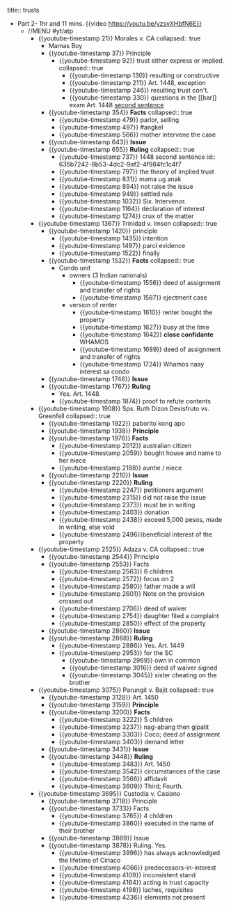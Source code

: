 title:: trusts

- Part 2- 1hr and 11 mins. {{video https://youtu.be/yzsvXHbfN6E}}
	- //MENU #yt/atp
		- {{youtube-timestamp 21}} Morales v. CA
		  collapsed:: true
			- Mamas Boy
			- {{youtube-timestamp 37}} Principle
				- {{youtube-timestamp 92}} trust either express or implied.
				  collapsed:: true
					- {{youtube-timestamp 130}} resulting or constructive
					- {{youtube-timestamp 211}} Art. 1448, exception
					- {{youtube-timestamp 246}} resulting trust con't.
					- {{youtube-timestamp 330}} questions in the [[bar]] exam Art. 1448 [second sentence](((635b7242-8b53-4dc2-9af2-4f984fc1c4f7)))
			- {{youtube-timestamp 354}} **Facts**
			  collapsed:: true
				- {{youtube-timestamp 479}} parlor, selling
				- {{youtube-timestamp 497}} #angkel
				- {{youtube-timestamp 566}} mother intervene the case
			- {{youtube-timestamp 643}} **Issue**
			- {{youtube-timestamp 655}} **Ruling**
			  collapsed:: true
				- {{youtube-timestamp 737}} 1448 second sentence
				  id:: 635b7242-8b53-4dc2-9af2-4f984fc1c4f7
				- {{youtube-timestamp 797}} the theory of implied trust
				- {{youtube-timestamp 831}} mama ug anak
				- {{youtube-timestamp 894}} not raise the issue
				- {{youtube-timestamp 949}} settled rule
				- {{youtube-timestamp 1032}} Six. Intervenor.
				- {{youtube-timestamp 1164}} declaration of interest
				- {{youtube-timestamp 1274}} crux of the matter
		- {{youtube-timestamp 1367}} Trinidad v. Imson
		  collapsed:: true
			- {{youtube-timestamp 1420}} principle
				- {{youtube-timestamp 1435}} intention
				- {{youtube-timestamp 1497}} parol evidence
				- {{youtube-timestamp 1522}} finally
			- {{youtube-timestamp 1532}} **Facts**
			  collapsed:: true
				- Condo unit
					- owners (3 Indian nationals)
						- {{youtube-timestamp 1556}} deed of assignment and transfer of rights
						- {{youtube-timestamp 1587}} ejectment case
					- version of renter
						- {{youtube-timestamp 1610}} renter bought the property
						- {{youtube-timestamp 1627}} busy at the time
						- {{youtube-timestamp 1642}} **close confidante** WHAMOS
						- {{youtube-timestamp 1689}} deed of assignment and transfer of rights
						- {{youtube-timestamp 1724}} Whamos naay interest sa condo
			- {{youtube-timestamp 1746}} **Issue**
			- {{youtube-timestamp 1767}} **Ruling**
				- Yes. Art. 1448.
				- {{youtube-timestamp 1874}} proof to refute contents
		- {{youtube-timestamp 1908}} Sps. Ruth Dizon Devisfruto vs. Greenfell
		  collapsed:: true
			- {{youtube-timestamp 1922}} paborito kong apo
			- {{youtube-timestamp 1938}} **Principle**
			- {{youtube-timestamp 1976}} **Facts**
				- {{youtube-timestamp 2012}} australian citizen
				- {{youtube-timestamp 2059}} bought house and name to her niece
				- {{youtube-timestamp 2188}} auntie / niece
			- {{youtube-timestamp 2210}} **Issue**
			- {{youtube-timestamp 2220}} **Ruling**
				- {{youtube-timestamp 2247}} petitioners argument
				- {{youtube-timestamp 2315}} did not raise the issue
				- {{youtube-timestamp 2373}} must be in writing
				- {{youtube-timestamp 2403}} donation
				- {{youtube-timestamp 2438}} exceed 5,000 pesos, made in writing, else void
				- {{youtube-timestamp 2496}}beneficial interest of the property
		- {{youtube-timestamp 2525}} Adaza v. CA
		  collapsed:: true
			- {{youtube-timestamp 2544}} Principle
			- {{youtube-timestamp 2553}} Facts
				- {{youtube-timestamp 2563}} 6 children
				- {{youtube-timestamp 2572}} focus on 2
				- {{youtube-timestamp 2580}} father made a will
				- {{youtube-timestamp 2601}} Note on the provision crossed out
				- {{youtube-timestamp 2706}} deed of waiver
				- {{youtube-timestamp 2754}} daughter filed a complaint
				- {{youtube-timestamp 2850}} effect of the property
			- {{youtube-timestamp 2860}} **Issue**
			- {{youtube-timestamp 2868}} **Ruling**
				- {{youtube-timestamp 2886}} Yes. Art. 1449
				- {{youtube-timestamp 2953}} for the SC
					- {{youtube-timestamp 2969}} own in common
					- {{youtube-timestamp 3016}} deed of waiver signed
					- {{youtube-timestamp 3045}} sister cheating on the brother
		- {{youtube-timestamp 3075}} Parungit v. Bajit
		  collapsed:: true
			- {{youtube-timestamp 3128}} Art. 1450
			- {{youtube-timestamp 3159}} **Principle**
			- {{youtube-timestamp 3200}} **Facts**
				- {{youtube-timestamp 3222}} 5 children
				- {{youtube-timestamp 3237}} nag-abang then gipalit
				- {{youtube-timestamp 3303}} Coco; deed of assignment
				- {{youtube-timestamp 3403}} demand letter
			- {{youtube-timestamp 3431}} **Issue**
			- {{youtube-timestamp 3448}} **Ruling**
				- {{youtube-timestamp 3483}} Art. 1450
				- {{youtube-timestamp 3542}} circumstances of the case
				- {{youtube-timestamp 3566}} affidavit
				- {{youtube-timestamp 3609}} Third; Fourth.
		- {{youtube-timestamp 3695}} Custodia v. Casiano
			- {{youtube-timestamp 3718}} Principle
			- {{youtube-timestamp 3733}} Facts
				- {{youtube-timestamp 3765}} 4 children
				- {{youtube-timestamp 3860}} executed in the name of their brother
			- {{youtube-timestamp 3869}} Issue
			- {{youtube-timestamp 3878}} Ruling. Yes.
				- {{youtube-timestamp 3996}} has always acknowledged the lifetime of Ciriaco
				- {{youtube-timestamp 4066}} predecessors-in-interest
				- {{youtube-timestamp 4109}} inconsistent stand
				- {{youtube-timestamp 4164}} acting in trust capacity
				- {{youtube-timestamp 4198}} laches, requisites
				- {{youtube-timestamp 4236}} elements not present
